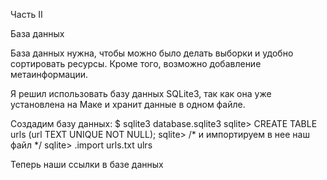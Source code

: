 Часть II

База данных

База данных нужна, чтобы можно было делать выборки и удобно сортировать ресурсы. Кроме того, возможно добавление метаинформации.

Я решил использовать базу данных SQLite3, так как она уже установлена на Маке и хранит данные в одном файле.

Создадим базу данных:
$ sqlite3 database.sqlite3
sqlite> CREATE TABLE urls (url TEXT UNIQUE NOT NULL);
sqlite> /* и импортируем в нее наш файл */
sqlite> .import urls.txt ulrs

Теперь наши ссылки в базе данных
